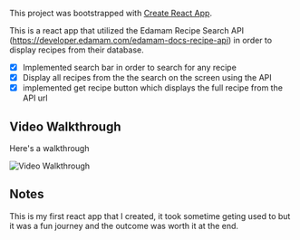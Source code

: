 This project was bootstrapped with [Create React App](https://github.com/facebook/create-react-app).

This is a react app that utilized the Edamam Recipe Search API (https://developer.edamam.com/edamam-docs-recipe-api) in order to display recipes from their database. 

* [x] Implemented search bar in order to search for any recipe
* [x] Display all recipes from the the search on the screen using the API
* [x] implemented get recipe button which displays the full recipe from the API url

## Video Walkthrough

Here's a walkthrough

<img src='http://g.recordit.co/HNkS1tDqXk.gif' title='Video Walkthrough' width='' alt='Video Walkthrough' />

## Notes

This is my first react app that I created, it took sometime geting used to but it was a fun journey and the outcome was worth it at the end.

